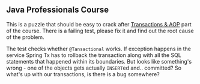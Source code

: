 Java Professionals Course
-----------------

This is a puzzle that should be easy to crack after 
[Transactions & AOP](https://github.com/qala-io/java-course/blob/master/docs/programme/transactions-n-aop.md) part of 
the course. There is a failing test, please fix it and find out the root cause of the problem.

The test checks whether `@Tansactional` works. If exception happens in the service Spring Tx has to rollback the 
transaction along with all the SQL statements that happened within its boundaries. But looks like something's wrong - 
one of the objects gets actually `INSERT`ed and.. committed? So what's up with our transactions, is there is a bug somewhere?